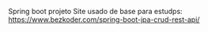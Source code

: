Spring boot projeto
Site usado de base para estudps: https://www.bezkoder.com/spring-boot-jpa-crud-rest-api/
